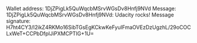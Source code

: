 Wallet address: 1DjZPigLk5QuWqcbMSrvWGsDv8Hnfj9NVd
Message: 1DjZPigLk5QuWqcbMSrvWGsDv8Hnfj9NVd: Udacity rocks!
Message signature: H7ht4CY3/I2ikZ4RKMo16SibTGsEgKCkwKeFyuIFmaOVEzDzUgzhL/29oCOCLxWeT+CCPbDfplJiPXMCPTIG+1U=